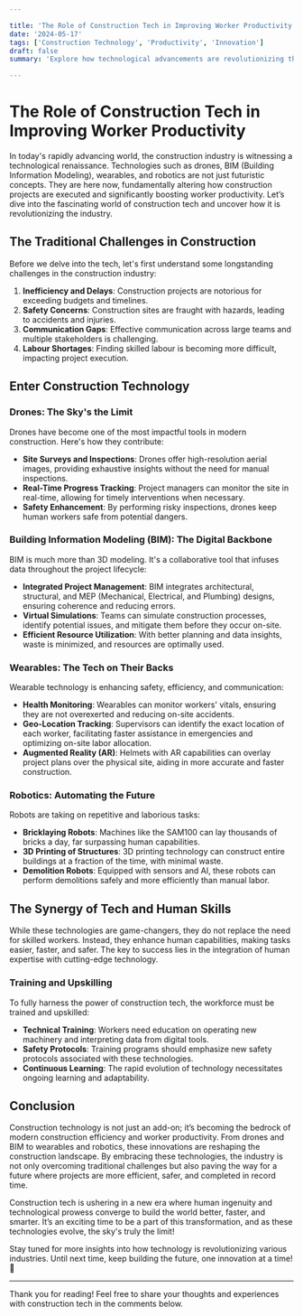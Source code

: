```yaml
---

title: 'The Role of Construction Tech in Improving Worker Productivity'
date: '2024-05-17'
tags: ['Construction Technology', 'Productivity', 'Innovation']
draft: false
summary: 'Explore how technological advancements are revolutionizing the construction industry, boosting worker productivity, and transforming project outcomes.'

---
```


# The Role of Construction Tech in Improving Worker Productivity

In today's rapidly advancing world, the construction industry is witnessing a technological renaissance. Technologies such as drones, BIM (Building Information Modeling), wearables, and robotics are not just futuristic concepts. They are here now, fundamentally altering how construction projects are executed and significantly boosting worker productivity. Let’s dive into the fascinating world of construction tech and uncover how it is revolutionizing the industry.

## The Traditional Challenges in Construction

Before we delve into the tech, let's first understand some longstanding challenges in the construction industry:

1. **Inefficiency and Delays**: Construction projects are notorious for exceeding budgets and timelines.
2. **Safety Concerns**: Construction sites are fraught with hazards, leading to accidents and injuries.
3. **Communication Gaps**: Effective communication across large teams and multiple stakeholders is challenging.
4. **Labour Shortages**: Finding skilled labour is becoming more difficult, impacting project execution.

## Enter Construction Technology

### **Drones: The Sky's the Limit**

Drones have become one of the most impactful tools in modern construction. Here's how they contribute:

- **Site Surveys and Inspections**: Drones offer high-resolution aerial images, providing exhaustive insights without the need for manual inspections.
- **Real-Time Progress Tracking**: Project managers can monitor the site in real-time, allowing for timely interventions when necessary.
- **Safety Enhancement**: By performing risky inspections, drones keep human workers safe from potential dangers.

### **Building Information Modeling (BIM): The Digital Backbone**

BIM is much more than 3D modeling. It's a collaborative tool that infuses data throughout the project lifecycle:

- **Integrated Project Management**: BIM integrates architectural, structural, and MEP (Mechanical, Electrical, and Plumbing) designs, ensuring coherence and reducing errors.
- **Virtual Simulations**: Teams can simulate construction processes, identify potential issues, and mitigate them before they occur on-site.
- **Efficient Resource Utilization**: With better planning and data insights, waste is minimized, and resources are optimally used.

### **Wearables: The Tech on Their Backs**

Wearable technology is enhancing safety, efficiency, and communication:

- **Health Monitoring**: Wearables can monitor workers' vitals, ensuring they are not overexerted and reducing on-site accidents.
- **Geo-Location Tracking**: Supervisors can identify the exact location of each worker, facilitating faster assistance in emergencies and optimizing on-site labor allocation.
- **Augmented Reality (AR)**: Helmets with AR capabilities can overlay project plans over the physical site, aiding in more accurate and faster construction.

### **Robotics: Automating the Future**

Robots are taking on repetitive and laborious tasks:

- **Bricklaying Robots**: Machines like the SAM100 can lay thousands of bricks a day, far surpassing human capabilities.
- **3D Printing of Structures**: 3D printing technology can construct entire buildings at a fraction of the time, with minimal waste.
- **Demolition Robots**: Equipped with sensors and AI, these robots can perform demolitions safely and more efficiently than manual labor.

## The Synergy of Tech and Human Skills

While these technologies are game-changers, they do not replace the need for skilled workers. Instead, they enhance human capabilities, making tasks easier, faster, and safer. The key to success lies in the integration of human expertise with cutting-edge technology.

### **Training and Upskilling**

To fully harness the power of construction tech, the workforce must be trained and upskilled:

- **Technical Training**: Workers need education on operating new machinery and interpreting data from digital tools.
- **Safety Protocols**: Training programs should emphasize new safety protocols associated with these technologies.
- **Continuous Learning**: The rapid evolution of technology necessitates ongoing learning and adaptability.

## Conclusion

Construction technology is not just an add-on; it’s becoming the bedrock of modern construction efficiency and worker productivity. From drones and BIM to wearables and robotics, these innovations are reshaping the construction landscape. By embracing these technologies, the industry is not only overcoming traditional challenges but also paving the way for a future where projects are more efficient, safer, and completed in record time.

Construction tech is ushering in a new era where human ingenuity and technological prowess converge to build the world better, faster, and smarter. It’s an exciting time to be a part of this transformation, and as these technologies evolve, the sky's truly the limit!

Stay tuned for more insights into how technology is revolutionizing various industries. Until next time, keep building the future, one innovation at a time! 🚀

---

Thank you for reading! Feel free to share your thoughts and experiences with construction tech in the comments below.